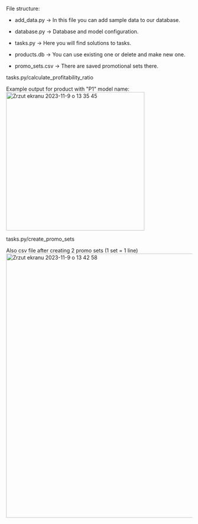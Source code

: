 File structure:
- add_data.py -> In this file you can add sample data to our database.
- database.py -> Database and model configuration.
- tasks.py -> Here you will find solutions to tasks.

- products.db -> You can use existing one or delete and make new one.
- promo_sets.csv -> There are saved promotional sets there.


tasks.py/calculate_profitability_ratio

Example output for product with "P1" model name:
<img width="374" alt="Zrzut ekranu 2023-11-9 o 13 35 45" src="https://github.com/paweljass/database_tasks/assets/94719472/3c9eb744-453e-4d10-a38a-4227bb04fdc2">

tasks.py/create_promo_sets

Also csv file after creating 2 promo sets (1 set = 1 line)
<img width="713" alt="Zrzut ekranu 2023-11-9 o 13 42 58" src="https://github.com/paweljass/database_tasks/assets/94719472/6f522d82-93b4-4afc-9561-0406bd1614b4">
